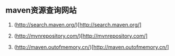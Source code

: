 

## maven资源查询网站

1. (http://search.maven.org/)[http://search.maven.org/]

2. (http://mvnrepository.com/)[http://mvnrepository.com/]
3. (http://maven.outofmemory.cn/)[http://maven.outofmemory.cn/]